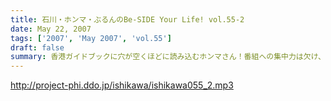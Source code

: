 ```yaml
---
title: 石川・ホンマ・ぶるんのBe-SIDE Your Life! vol.55-2
date: May 22, 2007
tags: ['2007', 'May 2007', 'vol.55']
draft: false
summary: 香港ガイドブックに穴が空くほどに読み込むホンマさん！番組への集中力は欠け、空の旅への思いは馳せるばかり〜〜ジェットストリーム♪♪安全な旅を祈りましょう・・・NAMAE
---
```


http://project-phi.ddo.jp/ishikawa/ishikawa055_2.mp3
